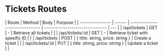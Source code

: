# Tickets Routes

| Route            | Method | Body                             | Purpose                          |
| ---------------- | ------ | -------------------------------- | -------------------------------- | --- |
| /api/tickets     | GET    | -                                | Retrieve all tickets             |     |
| /api/tickets/:id | GET    | -                                | Retrieve ticket with spesific ID |     |
| /api/tickets     | POST   | { title: string, price: string } | Create a ticket                  |     |
| /api/tickets/:id | PUT    | { title: string, price: string } | Update a ticket                  |     |
